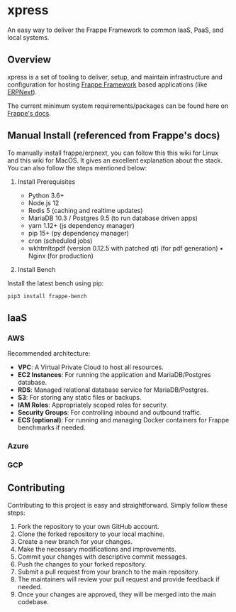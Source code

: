 # xpress
An easy way to deliver the Frappe Framework to common IaaS, PaaS, and local systems.

## Overview

xpress is a set of tooling to deliver, setup, and maintain infrastructure and configuration for hosting [Frappe Framework](https://frappeframework.com/) based applications (like [ERPNext](https://erpnext.com/)).

The current minimum system requirements/packages can be found here on [Frappe's docs](https://github.com/frappe/bench/blob/develop/docs/installation.md#manual-install).

## Manual Install (referenced from Frappe's docs)
To manually install frappe/erpnext, you can follow this this wiki for Linux and this wiki for MacOS. It gives an excellent explanation about the stack. You can also follow the steps mentioned below:

1. Install Prerequisites
    * Python 3.6+
    * Node.js 12
    * Redis 5					(caching and realtime updates)
    * MariaDB 10.3 / Postgres 9.5			(to run database driven apps)
    * yarn 1.12+					(js dependency manager)
    * pip 15+					(py dependency manager)
    * cron 						(scheduled jobs)
    * wkhtmltopdf (version 0.12.5 with patched qt) 	(for pdf generation)
• Nginx 					(for production)

2. Install Bench

Install the latest bench using pip:

```
pip3 install frappe-bench
```

## IaaS

### AWS

Recommended architecture:

* **VPC**: A Virtual Private Cloud to host all resources.
* **EC2 Instances**: For running the application and MariaDB/Postgres database.
* **RDS**: Managed relational database service for MariaDB/Postgres.
* **S3**: For storing any static files or backups.
* **IAM Roles**: Appropriately scoped roles for security.
* **Security Groups**: For controlling inbound and outbound traffic.
* **ECS (optional)**: For running and managing Docker containers for Frappe benchmarks if needed.

### Azure

### GCP

## Contributing

Contributing to this project is easy and straightforward. Simply follow these steps:

1. Fork the repository to your own GitHub account.
2. Clone the forked repository to your local machine.
3. Create a new branch for your changes.
4. Make the necessary modifications and improvements.
5. Commit your changes with descriptive commit messages.
6. Push the changes to your forked repository.
7. Submit a pull request from your branch to the main repository.
8. The maintainers will review your pull request and provide feedback if needed.
9. Once your changes are approved, they will be merged into the main codebase.
